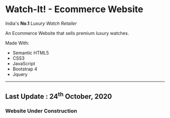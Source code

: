 # Watch-It! - Ecommerce Website

India's **No.1** *Luxury Watch Retailer*

An Ecommerce Website that sells premium luxury watches.

Made With:
* Semantic HTML5
* CSS3
* JavaScript
* Bootstrap 4
* Jquery

---

## Last Update : 24<sup>th</sup> October, 2020

### Website Under Construction
